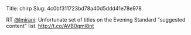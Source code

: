 Title: chirp
Slug: 4c0bf311723bd78a40d5ddd41e78e978

RT <a href="http://twitter.com/lmirani">@lmirani</a>: Unfortunate set of titles on the Evening Standard "suggested content" list. <a href="http://t.co/AVB0qmI8nt">http://t.co/AVB0qmI8nt</a>
